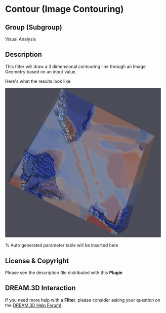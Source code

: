 # Contour (Image Contouring)

## Group (Subgroup)

Visual Analysis

## Description

This filter will draw a 3 dimensional contouring line through an Image Geometry based on an input value.

Here's what the results look like:

![3D-Contouring](Images/3D-contouring.png)

% Auto generated parameter table will be inserted here

## License & Copyright

Please see the description file distributed with this **Plugin**

## DREAM.3D Interaction

If you need more help with a **Filter**, please consider asking your question on the [DREAM.3D Help Forum!](https://github.com/BlueQuartzSoftware/DREAM3DNX-Issues/discussions)
